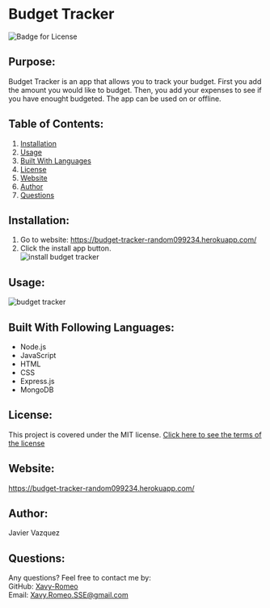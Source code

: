# Budget Tracker
![Badge for License](https://img.shields.io/badge/license-MIT-blueviolet)

## Purpose:
Budget Tracker is an app that allows you to track your budget. First you add the amount you would like to budget. Then, you add your expenses to see if you have enought budgeted. The app can be used on or offline.

## Table of Contents: 
1. [Installation](#Installation)
2. [Usage](#Usage)
3. [Built With Languages](#Built-With-Following-Languages)
4. [License](#License)
5. [Website](#Website)
6. [Author](#Author)
7. [Questions](#Questions)

## Installation: 
1) Go to website:  https://budget-tracker-random099234.herokuapp.com/
2) Click the install app button.
<br>![install budget tracker](https://user-images.githubusercontent.com/79165884/123530209-c7383280-d6ac-11eb-9d69-79e92e376fff.png)

## Usage:
![budget tracker](https://user-images.githubusercontent.com/79165884/123530501-d7054600-d6af-11eb-9d4d-d2615c55b779.png)

## Built With Following Languages:
* Node.js
* JavaScript
* HTML
* CSS
* Express.js
* MongoDB

## License:
This project is covered under the MIT license.
[Click here to see the terms of the license](https://choosealicense.com/licenses/mit/)

## Website:
https://budget-tracker-random099234.herokuapp.com/

## Author:
Javier Vazquez
 
## Questions: 
Any questions? Feel free to contact me by:
<br> GitHub: [Xavy-Romeo](https://github.com/Xavy-Romeo)
<br> Email: [Xavy.Romeo.SSE@gmail.com](mailto:xavy.romeo.sse@gmail.com)
 
